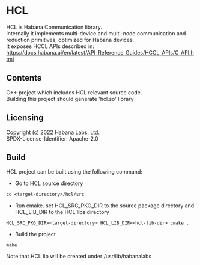 # HCL
HCL is Habana Communication library.<br />
Internally it implements multi-device and multi-node communication and reduction primitives, optimized for Habana devices.<br />
It exposes HCCL APIs described in:  https://docs.habana.ai/en/latest/API_Reference_Guides/HCCL_APIs/C_API.html

## Contents
C++ project which includes HCL relevant source code.<br />
Building this project should generate 'hcl.so' library

## Licensing
Copyright (c) 2022 Habana Labs, Ltd.<br />
SPDX-License-Identifier: Apache-2.0

## Build
HCL project can be built using the following command:<br />

   - Go to HCL source directory
   ```
   cd <target-directory>/hcl/src
   ```
   - Run cmake. set HCL_SRC_PKG_DIR to the source package directory and HCL_LIB_DIR to the HCL libs directory
   ```
   HCL_SRC_PKG_DIR=<target-directory> HCL_LIB_DIR=<hcl-lib-dir> cmake .
   ```
   - Build the project
   ```
   make
   ```
   Note that HCL lib will be created under /usr/lib/habanalabs